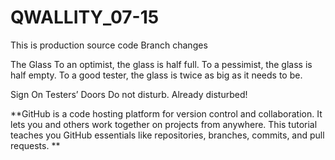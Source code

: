 # QWALLITY_07-15
This is production source code
Branch changes

The Glass
To an optimist, the glass is half full.
To a pessimist, the glass is half empty.
To a good tester, the glass is twice as big as it needs to be.


Sign On Testers’ Doors
Do not disturb. Already disturbed!


**GitHub is a code hosting platform for version control and collaboration. It lets you and others work together on projects from anywhere. This tutorial teaches you GitHub essentials like repositories, branches, commits, and pull requests.
**
